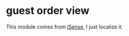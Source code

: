 # guest order view

This module comes from [iSense](https://www.opencart.com/index.php?route=marketplace/extension/info&extension_id=21223&filter_rating=3&page=6), I just localize it.